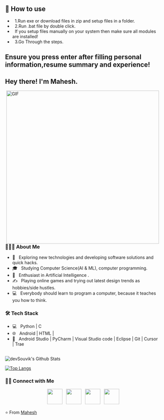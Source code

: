 ## 👀 How to use 
- &nbsp; 1.Run exe or download files in zip and setup files in a folder.
- &nbsp; 2.Run .bat file by double click.
- &nbsp; If you setup files manually on your system then make sure all modules are installed!
- &nbsp; 3.Go Through the steps.

<h2>Ensure you press enter after filling personal information,resume summary and experience!</h2>

<h2> Hey there! I'm Mahesh. </h2>
<img align="right" alt="GIF" src="https://github.com/ItsMaheshHere/Multimedia/raw/main/gif3.gif" width="500"/>

<h3> 👨🏻‍💻 About Me </h3>

- 🤔 &nbsp; Exploring new technologies and developing software solutions and quick hacks.
- 🎓 &nbsp; Studying Computer Science(AI & ML), computer programming.
- 🌱 &nbsp; Enthusiast in Artificial Intelligence .
- ✍️ &nbsp; Playing online games and trying out latest design trends as hobbies/side hustles.
- 💻 &nbsp; Everybody should learn to program a computer, because it teaches you how to think.
  
<h3>🛠 Tech Stack</h3>

- 💻 &nbsp; Python | C 
- 🌐 &nbsp; Android | HTML |
- 🔧 &nbsp; Android Studio | PyCharm | Visual Studio code | Eclipse | Git | Cursor | Trae

<br>

<img align="center" src="https://github-readme-stats.vercel.app/api?username=ItsMaheshHere&include_all_commits=true&count_private=true&show_icons=true&line_height=20&title_color=7A7ADB&icon_color=2234AE&text_color=D3D3D3&bg_color=0,000000,130F40" alt="devSouvik's Github Stats">

</br>

[![Top Langs](https://github-readme-stats.vercel.app/api/top-langs/?username=ItsMaheshHere&layout=compact&text_color=daf7dc&bg_color=151515)](https://github.com/ItsMaheshHere/github-readme-stats)


<h3> 🤝🏻 Connect with Me </h3>

<p align="center">
&nbsp; <a href="https://x.com/ItsMahesh_Here" target="_blank" rel="noopener noreferrer"><img src="https://img.icons8.com/plasticine/100/000000/twitter.png" width="50" /></a>  
&nbsp; <a href="https://www.instagram.com/ig_mah3sh/#" target="_blank" rel="noopener noreferrer"><img src="https://img.icons8.com/plasticine/100/000000/instagram-new.png" width="50" /></a>  
&nbsp; <a href="https://www.linkedin.com/in/its-mahesh-saran/" target="_blank" rel="noopener noreferrer"><img src="https://img.icons8.com/plasticine/100/000000/linkedin.png" width="50" /></a>
&nbsp; <a href="maheshsaran477@gmail.com" target="_blank" rel="noopener noreferrer"><img src="https://img.icons8.com/plasticine/100/000000/gmail.png"  width="50" /></a>
</p>

⭐️ From [Mahesh](https://github.com/ItsMaheshHere)
